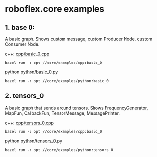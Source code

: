 # roboflex.core examples


## 1. **base 0:** 

A basic graph. Shows custom message, custom Producer Node, custom Consumer Node.

c++: [cpp/basic_0.cpp](cpp/basic_0.cpp)
                
    bazel run -c opt //core/examples/cpp:basic_0

python [python/basic_0.py](cpp/basic_0.cpp)

    bazel run -c opt //core/examples/python:basic_0


## 2. **tensors_0**

A basic graph that sends around tensors. Shows FrequencyGenerator, MapFun, CallbackFun, TensorMessage, MessagePrinter.

c++: [cpp/tensors_0.cpp](cpp/tensors_0.cpp)
                
    bazel run -c opt //core/examples/cpp:basic_0

python [python/tensors_0.py](cpp/tensors_0.cpp)

    bazel run -c opt //core/examples/python:tensors_0

